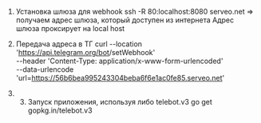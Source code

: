 1. Установка шлюза для webhook
  ssh -R 80:localhost:8080 serveo.net
=> получаем адрес шлюза, который доступен из интернета
Адрес шлюза проксирует на local host

2. Передача адреса в ТГ
  curl --location 'https://api.telegram.org/bot<token>/setWebhook' \
  --header 'Content-Type: application/x-www-form-urlencoded' \
--data-urlencode 'url=https://56b6bea995243304beba6f6e1ac0fe85.serveo.net'

3. 3. Запуск приложения, используя либо telebot.v3
  go get gopkg.in/telebot.v3
